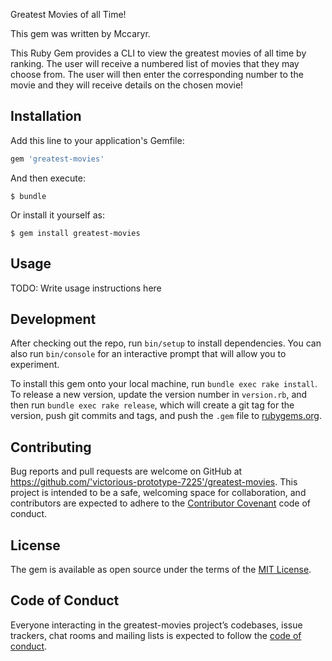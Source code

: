 

Greatest Movies of all Time!

This gem was written by Mccaryr. 

This Ruby Gem provides a CLI to view the greatest movies of all time by ranking. The user will receive a numbered list of movies that they may choose from. The user will then enter the corresponding number to the movie and they will receive details on the chosen movie!



## Installation

Add this line to your application's Gemfile:

```ruby
gem 'greatest-movies'
```

And then execute:

    $ bundle

Or install it yourself as:

    $ gem install greatest-movies

## Usage

TODO: Write usage instructions here

## Development

After checking out the repo, run `bin/setup` to install dependencies. You can also run `bin/console` for an interactive prompt that will allow you to experiment.

To install this gem onto your local machine, run `bundle exec rake install`. To release a new version, update the version number in `version.rb`, and then run `bundle exec rake release`, which will create a git tag for the version, push git commits and tags, and push the `.gem` file to [rubygems.org](https://rubygems.org).

## Contributing

Bug reports and pull requests are welcome on GitHub at https://github.com/'victorious-prototype-7225'/greatest-movies. This project is intended to be a safe, welcoming space for collaboration, and contributors are expected to adhere to the [Contributor Covenant](http://contributor-covenant.org) code of conduct.

## License

The gem is available as open source under the terms of the [MIT License](https://opensource.org/licenses/MIT).

## Code of Conduct

Everyone interacting in the greatest-movies project’s codebases, issue trackers, chat rooms and mailing lists is expected to follow the [code of conduct](https://github.com/'victorious-prototype-7225'/greatest-movies/blob/master/CODE_OF_CONDUCT.md).
